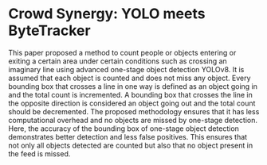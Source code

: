 # Crowd Synergy: YOLO meets ByteTracker

This paper proposed a method to count people or objects entering or exiting a certain area under certain conditions such as crossing an imaginary line using advanced one-stage object detection YOLOv8. It is assumed that each object is counted and does not miss any object. Every bounding box that crosses a line in one way is defined as an object going in and the total count is incremented. A bounding box that crosses the line in the opposite direction is considered an object going out and the total count should be decremented. The proposed methodology ensures that it has less computational overhead and no objects are missed by one-stage detection. Here, the accuracy of the bounding box of one-stage object detection demonstrates better detection and less false positives. This ensures that not only all objects detected are counted but also that no object present in the feed is missed.
